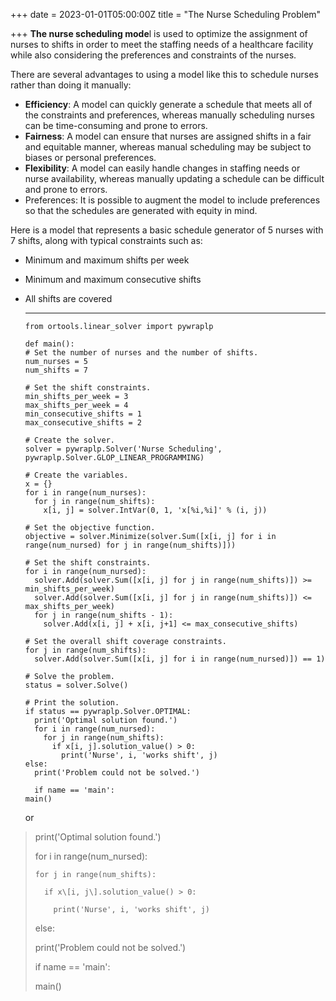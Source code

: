 +++
date = 2023-01-01T05:00:00Z
title = "The Nurse Scheduling Problem"

+++
**The nurse scheduling mode**l is used to optimize the assignment of nurses to shifts in order to meet the staffing needs of a healthcare facility while also considering the preferences and constraints of the nurses.

There are several advantages to using a model like this to schedule nurses rather than doing it manually:

* **Efficiency**: A model can quickly generate a schedule that meets all of the constraints and preferences, whereas manually scheduling nurses can be time-consuming and prone to errors.
* **Fairness**: A model can ensure that nurses are assigned shifts in a fair and equitable manner, whereas manual scheduling may be subject to biases or personal preferences.
* **Flexibility**: A model can easily handle changes in staffing needs or nurse availability, whereas manually updating a schedule can be difficult and prone to errors.
* Preferences: It is possible to augment the model to include preferences so that the schedules are generated with equity in mind.

Here is a model that represents a basic schedule generator of 5 nurses with 7 shifts, along with typical constraints such as:

* Minimum and maximum shifts per week
* Minimum and maximum consecutive shifts
* All shifts are covered

  ***

      from ortools.linear_solver import pywraplp
      
      def main():
      # Set the number of nurses and the number of shifts.
      num_nurses = 5
      num_shifts = 7
      
      # Set the shift constraints.
      min_shifts_per_week = 3
      max_shifts_per_week = 4
      min_consecutive_shifts = 1
      max_consecutive_shifts = 2
      
      # Create the solver.
      solver = pywraplp.Solver('Nurse Scheduling', pywraplp.Solver.GLOP_LINEAR_PROGRAMMING)
      
      # Create the variables.
      x = {}
      for i in range(num_nurses):
        for j in range(num_shifts):
          x[i, j] = solver.IntVar(0, 1, 'x[%i,%i]' % (i, j))
      
      # Set the objective function.
      objective = solver.Minimize(solver.Sum([x[i, j] for i in range(num_nursed) for j in range(num_shifts)]))
      
      # Set the shift constraints.
      for i in range(num_nursed):
        solver.Add(solver.Sum([x[i, j] for j in range(num_shifts)]) >= min_shifts_per_week)
        solver.Add(solver.Sum([x[i, j] for j in range(num_shifts)]) <= max_shifts_per_week)
        for j in range(num_shifts - 1):
          solver.Add(x[i, j] + x[i, j+1] <= max_consecutive_shifts)
      
      # Set the overall shift coverage constraints.
      for j in range(num_shifts):
        solver.Add(solver.Sum([x[i, j] for i in range(num_nursed)]) == 1)
      
      # Solve the problem.
      status = solver.Solve()
      
      # Print the solution.
      if status == pywraplp.Solver.OPTIMAL:
        print('Optimal solution found.')
        for i in range(num_nursed):
          for j in range(num_shifts):
            if x[i, j].solution_value() > 0:
              print('Nurse', i, 'works shift', j)
      else:
        print('Problem could not be solved.')
        
        if name == 'main':
      main()

  or 

> print('Optimal solution found.')
>
>   for i in range(num_nursed):
>
>     for j in range(num_shifts):
>
>       if x\[i, j\].solution_value() > 0:
>
>         print('Nurse', i, 'works shift', j)
>
> else:
>
>   print('Problem could not be solved.')
>
>   
>
>   if name == 'main':
>
> main()